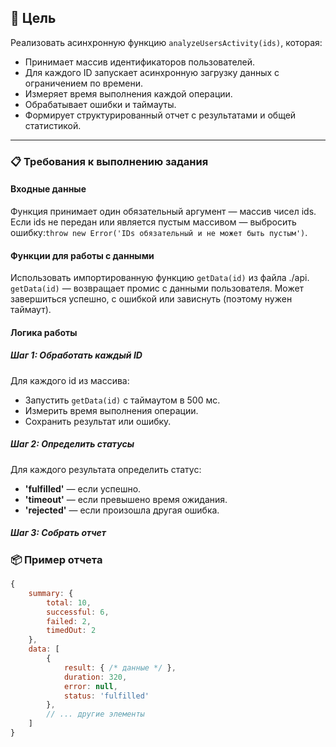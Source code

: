 ## 🎯 Цель
Реализовать асинхронную функцию `analyzeUsersActivity(ids)`, которая:
- Принимает массив идентификаторов пользователей.
- Для каждого ID запускает асинхронную загрузку данных с ограничением по времени.
- Измеряет время выполнения каждой операции.
- Обрабатывает ошибки и таймауты.
- Формирует структурированный отчет с результатами и общей статистикой.

---

### 📋 Требования к выполнению задания
#### Входные данные
   Функция принимает один обязательный аргумент — массив чисел ids.  
   Если ids не передан или является пустым массивом — выбросить ошибку:`throw new Error('IDs обязательный и не может быть пустым')`.
#### Функции для работы с данными
   Использовать импортированную функцию `getData(id)` из файла ./api.
   `getData(id)` — возвращает промис с данными пользователя.
   Может завершиться успешно, с ошибкой или зависнуть (поэтому нужен таймаут).
#### Логика работы
##### Шаг 1: Обработать каждый ID
Для каждого id из массива:
- Запустить `getData(id)` с таймаутом в 500 мс.
- Измерить время выполнения операции.
- Сохранить результат или ошибку.
##### Шаг 2: Определить статусы
Для каждого результата определить статус:
- **'fulfilled'** — если успешно.
- **'timeout'** — если превышено время ожидания.
- **'rejected'** — если произошла другая ошибка.
##### Шаг 3: Собрать отчет

### 📦 Пример отчета
```js
{
    summary: {
        total: 10,
        successful: 6, 
        failed: 2,
        timedOut: 2
    },
    data: [
        {
            result: { /* данные */ },
            duration: 320,
            error: null,
            status: 'fulfilled'
        },
        // ... другие элементы
    ]
}
```
